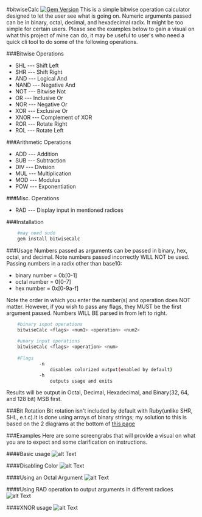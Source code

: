 #bitwiseCalc [![Gem Version](https://badge.fury.io/rb/bitwiseCalc.svg)](http://badge.fury.io/rb/bitwiseCalc)
This is a simple bitwise operation calculator designed to let the user see what is going on. Numeric arguments passed can be in binary, octal, decimal, and hexadecimal radix. It might be too simple for certain users. Please see the examples below to gain a visual on what this project of mine can do, it may be useful to user's who need a quick cli tool to do some of the following operations. 

###Bitwise Operations
* SHL  --- Shift Left
* SHR  --- Shift Right
* AND  --- Logical And
* NAND --- Negative And 
* NOT  --- Bitwise Not
* OR   --- Inclusive Or
* NOR  --- Negative Or 
* XOR  --- Exclusive Or 
* XNOR --- Complement of XOR
* ROR  --- Rotate Right 
* ROL  --- Rotate Left 

###Arithmetic Operations
* ADD  --- Addition 
* SUB  --- Subtraction
* DIV  --- Division
* MUL  --- Multiplication
* MOD  --- Modulus
* POW  --- Exponentiation

###Misc. Operations
* RAD  --- Display input in mentioned radices

###Installation
```bash
	#may need sudo
	gem install bitwiseCalc
```
###Usage
Numbers passed as arguments can be passed in binary, hex, octal, and decimal.
Note numbers passed incorrectly WILL NOT be used.
Passing numbers in a radix other than base10:

* binary number = 0b[0-1]
* octal number  = 0[0-7]
* hex number    = 0x[0-9a-f]

Note the order in which you enter the number(s) and operation does NOT matter.
However, if you wish to pass any flags, they MUST be the first argument passed.
Numbers WILL BE parsed in from left to right. 

```bash
	#binary input operations
	bitwiseCalc <flags> <num1> <operation> <num2> 
	
	#unary input operations
	bitwiseCalc <flags> <operation> <num>
	
	#Flags 
            -n
                disables colorized output(enabled by default)
            -h
                outputs usage and exits

```

Results will be output in Octal, Decimal, Hexadecimal, and Binary(32, 64, and 128 bit) MSB first.

###Bit Rotation
Bit rotation isn't included by default with Ruby(unlike SHR, SHL, e.t.c).It is done using arrays of binary strings; my solution to this is based on the 2 diagrams at the bottom of [this page](https://en.wikipedia.org/wiki/Circular_shift)

###Examples
Here are some screengrabs that will provide a visual on what you are to expect and some clarification on instructions.

####Basic usage 
![alt Text](http://i.imgur.com/2MzzYUe.png "Two Decimal Args with logical AND")

####Disabling Color 
![alt Text](http://i.imgur.com/Ouj7QUe.png "Hex and Binary Arguments with Shift Left Operation")

####Using an Octal Argument 
![alt Text](http://i.imgur.com/kW3x3nX.png "Using POW operation with an octal and decimal argument")

####Using RAD operation to output arguments in different radices 
![alt Text](http://i.imgur.com/cySjQ1p.png "A binary and hexadecimal argument being displayed in different radices")

####XNOR usage
![alt Text](http://i.imgur.com/aiY75D7.png "2 Decimal numbers with XNOR operation")
